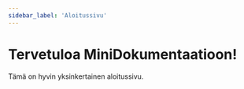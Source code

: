 ```yaml
---
sidebar_label: 'Aloitussivu'
---
```


# Tervetuloa MiniDokumentaatioon!

Tämä on hyvin yksinkertainen aloitussivu.
